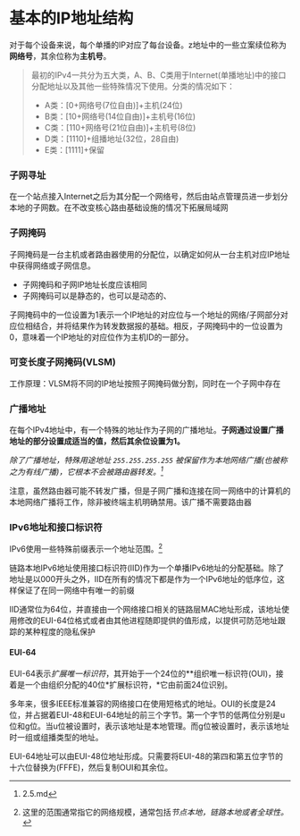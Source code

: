 # 基本的IP地址结构

对于每个设备来说，每个单播的IP对应了每台设备。z地址中的一些立案续位称为**网络号**，其余位称为**主机号**。

> 最初的IPv4一共分为五大类，A、B、C类用于Internet(单播地址)中的接口分配地址以及其他一些特殊情况下使用。分类的情况如下：
>
> - A类：[0+网络号(7位自由)]+主机(24位)
> - B类：[10+网络号(14位自由)]+主机号(16位)
> - C类：[110+网络号(21位自由)]+主机号(8位)
> - D类：[1110]+组播地址(32位，28自由)
> - E类：[1111]+保留

### 子网寻址

在一个站点接入Internet之后为其分配一个网络号，然后由站点管理员进一步划分本地的子网数。在不改变核心路由基础设施的情况下拓展局域网

### 子网掩码

子网掩码是一台主机或者路由器使用的分配位，以确定如何从一台主机对应IP地址中获得网络或子网信息。

- 子网掩码和子网IP地址长度应该相同
- 子网掩码可以是静态的，也可以是动态的、

子网掩码中的一位设置为1表示一个IP地址的对应位与一个地址的网络/子网部分对应位相结合，并将结果作为转发数据报的基础。相反，子网掩码中的一位设置为0，意味着一个IP地址的对应位作为主机ID的一部分。

### 可变长度子网掩码(VLSM)

工作原理：VLSM将不同的IP地址按照子网掩码做分割，同时在一个子网中存在

### 广播地址

在每个IPv4地址中，有一个特殊的地址作为子网的广播地址。**子网通过设置广播地址的部分设置成适当的值，然后其余位设置为1。**

*除了广播地址，特殊用途地址 `255.255.255.255` 被保留作为本地网络广播(也被称之为有线广播)，它根本不会被路由器转发。[^2]*

注意，虽然路由器可能不转发广播，但是子网广播和连接在同一网络中的计算机的本地网络广播将工作，除非被终端主机明确禁用。该广播不需要路由器

### IPv6地址和接口标识符

IPv6使用一些特殊前缀表示一个地址范围。[^1]

链路本地IPv6地址使用接口标识符(IID)作为一个单播IPv6地址的分配基础。除了地址是以000开头之外，IID在所有的情况下都是作为一个IPv6地址的低序位，这样保证了在同一网络中有唯一的前缀

IID通常位为64位，并直接由一个网络接口相关的链路层MAC地址形成，该地址使用修改的EUI-64位格式或者由其他进程随即提供的值形成，以提供可防范地址跟踪的某种程度的隐私保护

#### EUI-64

EUI-64表示*扩展唯一标识符*，其开始于一个24位的**组织唯一标识符(OUI)，接着是一个由组织分配的40位*扩展标识符，*它由前面24位识别。

多年来，很多IEEE标准兼容的网络接口在使用短格式的地址。OUI的长度是24位，并占据着EUI-48和EUI-64地址的前三个字节。第一个字节的低两位分别是u位和g位。当u位被设置时，表示该地址是本地管理。而g位被设置时，表示该地址时一组或组播类型的地址。

EUI-64地址可以由EUI-48位地址形成。只需要将EUI-48的第四和第五位字节的十六位替换为(FFFE)，然后复制OUI和其余位。



[^2]: 2.5.md
    
[^1]: 这里的范围通常指它的网络规模，通常包括*节点本地，链路本地或者全球性。*
